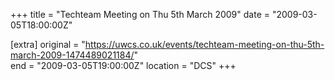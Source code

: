 +++
title = "Techteam Meeting on Thu 5th March 2009"
date = "2009-03-05T18:00:00Z"

[extra]
original = "https://uwcs.co.uk/events/techteam-meeting-on-thu-5th-march-2009-1474489021184/"    
end = "2009-03-05T19:00:00Z"
location = "DCS"
+++



